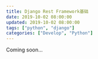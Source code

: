 ```yaml
---
title: Django Rest Framework基础
date: 2019-10-02 08:00:00
updated: 2019-10-02 08:00:00
tags: ["python", "django"]
categories: ["Develop", "Python"]
---
```


Coming soon...
